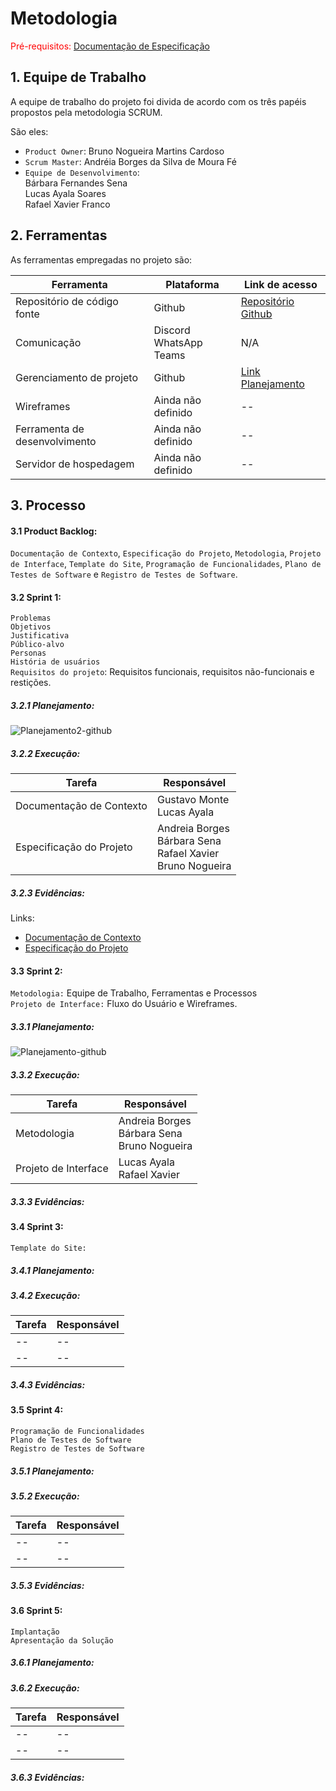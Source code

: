 
# Metodologia

<span style="color:red">Pré-requisitos: <a href="2-Especificação do Projeto.md"> Documentação de Especificação</a></span>


## 1. Equipe de Trabalho

A equipe de trabalho do projeto foi divida de acordo com os três papéis propostos pela metodologia SCRUM.

São eles:

- `Product Owner`: Bruno Nogueira Martins Cardoso
- `Scrum Master`: Andréia Borges da Silva de Moura Fé
- `Equipe de Desenvolvimento`: <br> Bárbara Fernandes Sena <br>  Lucas Ayala Soares <br>  Rafael Xavier Franco

## 2. Ferramentas

As ferramentas empregadas no projeto são:

| Ferramenta | Plataforma | Link de acesso |
| ------------- | ------------- | ------------- |
| Repositório de código fonte  | Github  | [Repositório Github](https://github.com/ICEI-PUC-Minas-PMV-ADS/pmv-ads-2023-1-e1-proj-web-t16-Time5-AdocaoPets) |
| Comunicação  | Discord <br> WhatsApp <br> Teams  |  N/A  |
| Gerenciamento de projeto  | Github | [Link Planejamento](https://github.com/orgs/ICEI-PUC-Minas-PMV-ADS/projects/376) |
| Wireframes  | Ainda não definido | --  |
| Ferramenta de desenvolvimento  | Ainda não definido | -- |
| Servidor de hospedagem  | Ainda não definido |  --  |
 
## 3. Processo

#### 3.1 Product Backlog:

`Documentação de Contexto`, `Especificação do Projeto`, `Metodologia`, `Projeto de Interface`, `Template do Site`, `Programação de Funcionalidades`, `Plano de Testes de Software` e `Registro de Testes de Software`.

#### 3.2 Sprint 1:

`Problemas` <br>
`Objetivos` <br>
`Justificativa` <br>
`Público-alvo` <br>
`Personas` <br>
`História de usuários` <br>
`Requisitos do projeto`: Requisitos funcionais, requisitos não-funcionais e restições.

##### 3.2.1 Planejamento:

![Planejamento2-github](https://user-images.githubusercontent.com/104398945/232906098-adc9da58-58e7-432c-8eec-dfa2684068d1.png)

##### 3.2.2 Execução:

| Tarefa | Responsável | 
| ------------- | ------------- | 
| Documentação de Contexto  | Gustavo Monte <br> Lucas Ayala |
| Especificação do Projeto | Andreia Borges <br> Bárbara Sena <br> Rafael Xavier <br> Bruno Nogueira|

##### 3.2.3 Evidências:

Links: <br> 
- [Documentação de Contexto](https://github.com/ICEI-PUC-Minas-PMV-ADS/pmv-ads-2023-1-e1-proj-web-t16-Time5-AdocaoPets/blob/main/docs/01-Documenta%C3%A7%C3%A3o%20de%20Contexto.md) <br> 
- [Especificação do Projeto](https://github.com/ICEI-PUC-Minas-PMV-ADS/pmv-ads-2023-1-e1-proj-web-t16-Time5-AdocaoPets/blob/main/docs/02-Especifica%C3%A7%C3%A3o%20do%20Projeto.md)


#### 3.3 Sprint 2:

`Metodologia:` Equipe de Trabalho, Ferramentas e Processos <br>
`Projeto de Interface:` Fluxo do Usuário e Wireframes.

##### 3.3.1 Planejamento:

![Planejamento-github](https://user-images.githubusercontent.com/104398945/232904580-5a70b875-d59e-4709-98d2-25ed06df7794.png)

##### 3.3.2 Execução:

| Tarefa | Responsável | 
| ------------- | ------------- | 
| Metodologia  | Andreia Borges <br> Bárbara Sena <br> Bruno Nogueira |
| Projeto de Interface | Lucas Ayala <br> Rafael Xavier |

##### 3.3.3 Evidências:


 
#### 3.4 Sprint 3:

`Template do Site:`

##### 3.4.1 Planejamento:

##### 3.4.2 Execução:

| Tarefa | Responsável | 
| ------------- | ------------- | 
| --  | -- |
| -- | -- |

##### 3.4.3 Evidências:



#### 3.5 Sprint 4:

`Programação de Funcionalidades` <br> 
`Plano de Testes de Software` <br>
`Registro de Testes de Software`

##### 3.5.1 Planejamento:

##### 3.5.2 Execução:

| Tarefa | Responsável | 
| ------------- | ------------- | 
| --  | -- |
| -- | -- |

##### 3.5.3 Evidências:


#### 3.6 Sprint 5:

`Implantação` <br> `Apresentação da Solução`

##### 3.6.1 Planejamento:

##### 3.6.2 Execução:

| Tarefa | Responsável | 
| ------------- | ------------- | 
| --  | -- |
| -- | -- |

##### 3.6.3 Evidências:





